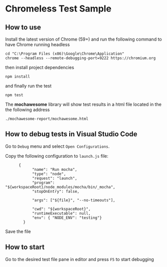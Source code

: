 # Chromeless Test Sample

## How to use

Install the latest version of Chrome (59+) and run the following command to have Chrome running headless

```
cd "C:\Program Files (x86)\Google\Chrome\Application"
chrome --headless --remote-debugging-port=9222 https://chromium.org
```

then install project dependencies

```
npm install
```

and finally run the test

```
npm test
```

The **mochawesome** library will show test results in a html file located in the the following address

```
./mochawesome-report/mochawesome.html
```

## How to debug tests in Visual Studio Code

Go to `Debug` menu and select `Open Configurations`.

Copy the following configuration to `launch.js` file:

```
      {
            "name": "Run mocha",
            "type": "node",
            "request": "launch",
            "program": "${workspaceRoot}/node_modules/mocha/bin/_mocha",
            "stopOnEntry": false,

            "args": ["${file}", "--no-timeouts"],

            "cwd": "${workspaceRoot}",
            "runtimeExecutable": null,
            "env": { "NODE_ENV": "testing"}
        }
```

Save the file

## How to start 

Go to the desired test file pane in editor and press `F5` to start debugging


